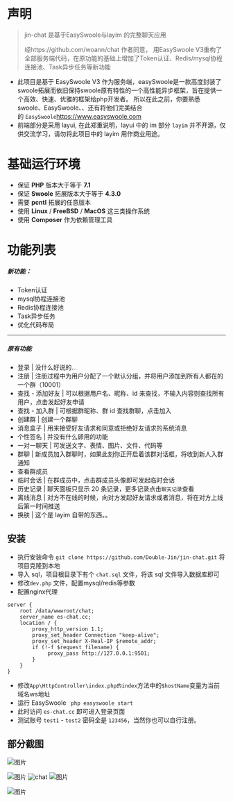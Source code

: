 # 声明

> jin-chat 是基于EasySwoole与layim 的完整聊天应用
> 
> 经https://github.com/woann/chat 作者同意， 用EasySwoole V3重构了全部服务端代码，在原功能的基础上增加了Token认证、Redis/mysql协程连接池、Task异步任务等新功能
> 
-   此项目是基于 EasySwoole V3 作为服务端，easySwoole是一款高度封装了swoole拓展而依旧保持swoole原有特性的一个高性能异步框架，旨在提供一个高效、快速、优雅的框架给php开发者。
所以在此之前，你要熟悉 swoole、EasySwoole、、还有将他们完美结合的 `EasySwoole`<https://www.easyswoole.com>
-   前端部分是采用 layui, 在此郑重说明，layui 中的 im 部分 `layim` 并不开源，仅供交流学习，请勿将此项目中的 layim 用作商业用途。

# 基础运行环境
-   保证 **PHP** 版本大于等于 **7.1**
-   保证 **Swoole** 拓展版本大于等于 **4.3.0**
-   需要 **pcntl** 拓展的任意版本
-   使用 **Linux** / **FreeBSD** / **MacOS** 这三类操作系统
-   使用 **Composer** 作为依赖管理工具

# 功能列表
##### 新功能：
* Token认证
* mysql协程连接池
* Redis协程连接池
* Task异步任务
* 优化代码布局

---------------------------------
##### 原有功能 
-   登录 | 没什么好说的...
-   注册 | 注册过程中为用户分配了一个默认分组，并将用户添加到所有人都在的一个群（10001）
-   查找 - 添加好友 | 可以根据用户名、昵称、id 来查找，不输入内容则查找所有用户，点击发起好友申请
-   查找 - 加入群 | 可根据群昵称、群 id 查找群聊，点击加入
-   创建群 | 创建一个群聊
-   消息盒子 | 用来接受好友请求和同意或拒绝好友请求的系统消息
-   个性签名 | 并没有什么卵用的功能
-   一对一聊天 | 可发送文字、表情、图片、文件、代码等
-   群聊 | 新成员加入群聊时，如果此刻你正开启着该群对话框，将收到新人入群通知
-   查看群成员
-   临时会话 | 在群成员中，点击群成员头像即可发起临时会话
-   历史记录 | 聊天面板只显示 20 条记录，更多记录点击`聊天记录`查看
-   离线消息 | 对方不在线的时候，向对方发起好友请求或者消息，将在对方上线后第一时间推送
-   换肤 | 这个是 layim 自带的东西。。
## 安装

-   执行安装命令 `git clone https://github.com/Double-Jin/jin-chat.git` 将项目克隆到本地
-   导入 sql，项目根目录下有个 `chat.sql` 文件，将该 sql 文件导入数据库即可
-   修改`dev.php` 文件，配置mysql/redis等参数
-   配置nginx代理
```
server {
    root /data/wwwroot/chat;
    server_name es-chat.cc;
    location / {
        proxy_http_version 1.1;
        proxy_set_header Connection "keep-alive";
        proxy_set_header X-Real-IP $remote_addr;
        if (!-f $request_filename) {
             proxy_pass http://127.0.0.1:9501;
        }
    }
}
```
-   修改`App\HttpController\index.php的index`方法中的`$hostName`变量为当前域名ws地址
-   运行 EasySwoole ` php easyswoole start`
-   此时访问 `es-chat.cc` 即可进入登录页面
-   测试账号 `test1` - `test2` 密码全是 `123456`，当然你也可以自行注册。

## 部分截图

![图片](https://iocaffcdn.phphub.org/uploads/images/201906/19/36324/syzUSGcoH2.jpg!large)

![图片](https://iocaffcdn.phphub.org/uploads/images/201906/19/36324/NRpQ8vC8zC.jpg!large)
![chat](https://iocaffcdn.phphub.org/uploads/images/201906/19/36324/DVRpo0UZwv.jpg!large)
![图片](https://iocaffcdn.phphub.org/uploads/images/201906/19/36324/OkNR5LKgOh.jpg!large)

![图片](https://iocaffcdn.phphub.org/uploads/images/201906/19/36324/6n83ZCyKx4.jpg!large)
